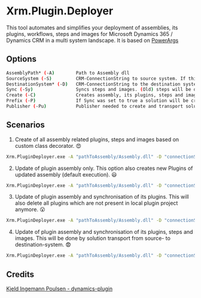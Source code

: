 # Xrm.Plugin.Deployer

This tool automates and simplifies your deployment of assemblies, its plugins, workflows, steps and images for Microsoft Dynamics 365 / Dynamics CRM in a multi system landscape. It is based on [PowerArgs](https://github.com/adamabdelhamed/PowerArgs)

## Options
```Bash
AssemblyPath* (-A)        Path to Assembly dll
SourceSystem (-S)         CRM-ConnectionString to source system. If this string is given, the Plugins, Steps and Images will be synchronized.
DestinationSystem* (-D)   CRM-ConnectionString to the destination system.
Sync (-Sy)                Syncs steps and images. (Old) steps will be deleted [Default='False'].
Create (-C)               Creates assembly, its plugins, steps and images in destination system [Default='False'].
Prefix (-P)               If Sync was set to true a solution will be created. Choose prefix of this solution here. [Default='PluginDeployer']
Publisher (-Pu)           Publisher needed to create and transport solution. [Default='DefaultPublisher']
```

## Scenarios
1. Create of all assembly related plugins, steps and images based on custom class decorator. :heart_eyes:
```Bash
Xrm.PluginDeployer.exe -A "pathToAssembly/Assembly.dll" -D "connectionStringToCRMDestinationSystem" -C true
```
2. Update of plugin assembly only. This option also creates new Plugins of updated assembly (default execution). :smiley:
```Bash
Xrm.PluginDeployer.exe -A "pathToAssembly/Assembly.dll" -D "connectionStringToCRMDestinationSystem"
```
3. Update of plugin assembly and synchronisation of its plugins. This will also delete all plugins which are not present in local plugin project anymore. :open_mouth:
```Bash
Xrm.PluginDeployer.exe -A "pathToAssembly/Assembly.dll" -D "connectionStringToCRMDestinationSystem" -Sy true
```
4. Update of plugin assembly and synchronisation of its plugins, steps and images. This will be done by solution transport from source- to destination-system. :fearful:
```Bash
Xrm.PluginDeployer.exe -A "pathToAssembly/Assembly.dll" -D "connectionStringToCRMDestinationSystem" -Sy true -S "connectionStringToCRMSourceSystem" -Pu "XrmPublisher" -P "XrmPluginDeployer"
```

## Credits
[Kjeld Ingemann Poulsen - dynamics-plugin](https://github.com/kip-dk/dynamics-plugin)

